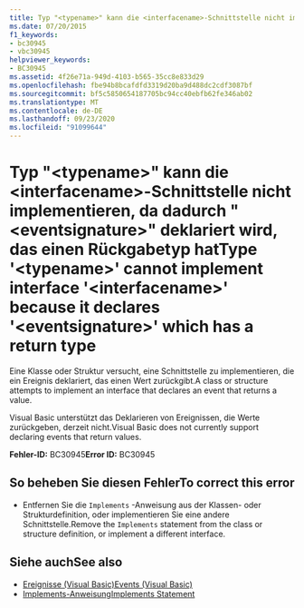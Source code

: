 ```yaml
---
title: Typ "<typename>" kann die <interfacename>-Schnittstelle nicht implementieren, da dadurch "<eventsignature>" deklariert wird, das einen Rückgabetyp hat
ms.date: 07/20/2015
f1_keywords:
- bc30945
- vbc30945
helpviewer_keywords:
- BC30945
ms.assetid: 4f26e71a-949d-4103-b565-35cc8e833d29
ms.openlocfilehash: fbe94b8bcafdfd3319d20ba9d488dc2cdf3087bf
ms.sourcegitcommit: bf5c5850654187705bc94cc40ebfb62fe346ab02
ms.translationtype: MT
ms.contentlocale: de-DE
ms.lasthandoff: 09/23/2020
ms.locfileid: "91099644"
---
```

# <a name="type-typename-cannot-implement-interface-interfacename-because-it-declares-eventsignature-which-has-a-return-type"></a><span data-ttu-id="bd157-102">Typ "\<typename>" kann die \<interfacename>-Schnittstelle nicht implementieren, da dadurch "\<eventsignature>" deklariert wird, das einen Rückgabetyp hat</span><span class="sxs-lookup"><span data-stu-id="bd157-102">Type '\<typename>' cannot implement interface '\<interfacename>' because it declares '\<eventsignature>' which has a return type</span></span>

<span data-ttu-id="bd157-103">Eine Klasse oder Struktur versucht, eine Schnittstelle zu implementieren, die ein Ereignis deklariert, das einen Wert zurückgibt.</span><span class="sxs-lookup"><span data-stu-id="bd157-103">A class or structure attempts to implement an interface that declares an event that returns a value.</span></span>  
  
 <span data-ttu-id="bd157-104">Visual Basic unterstützt das Deklarieren von Ereignissen, die Werte zurückgeben, derzeit nicht.</span><span class="sxs-lookup"><span data-stu-id="bd157-104">Visual Basic does not currently support declaring events that return values.</span></span>  
  
 <span data-ttu-id="bd157-105">**Fehler-ID:** BC30945</span><span class="sxs-lookup"><span data-stu-id="bd157-105">**Error ID:** BC30945</span></span>  
  
## <a name="to-correct-this-error"></a><span data-ttu-id="bd157-106">So beheben Sie diesen Fehler</span><span class="sxs-lookup"><span data-stu-id="bd157-106">To correct this error</span></span>  
  
- <span data-ttu-id="bd157-107">Entfernen Sie die `Implements` -Anweisung aus der Klassen- oder Strukturdefinition, oder implementieren Sie eine andere Schnittstelle.</span><span class="sxs-lookup"><span data-stu-id="bd157-107">Remove the `Implements` statement from the class or structure definition, or implement a different interface.</span></span>  
  
## <a name="see-also"></a><span data-ttu-id="bd157-108">Siehe auch</span><span class="sxs-lookup"><span data-stu-id="bd157-108">See also</span></span>

- [<span data-ttu-id="bd157-109">Ereignisse (Visual Basic)</span><span class="sxs-lookup"><span data-stu-id="bd157-109">Events (Visual Basic)</span></span>](../programming-guide/language-features/events/index.md)
- [<span data-ttu-id="bd157-110">Implements-Anweisung</span><span class="sxs-lookup"><span data-stu-id="bd157-110">Implements Statement</span></span>](../language-reference/statements/implements-statement.md)
